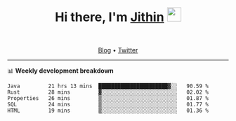 <h1 align="center">Hi there, I'm <a href="https://jithset.github.io/" target="_blank">Jithin</a> <img
src="https://github.com/blackcater/blackcater/raw/main/images/Hi.gif" height="32" /></h1>

<br />

<p align="center">
  <a href="https://jithset.github.io">Blog</a> •
  <a href="https://twitter.com/jithset">Twitter</a>
</p>

---

📊 **Weekly development breakdown**

<!--START_SECTION:waka-->
```text
Java         21 hrs 13 mins  ██████████████████████▓░░   90.59 % 
Rust         28 mins         ▓░░░░░░░░░░░░░░░░░░░░░░░░   02.02 % 
Properties   26 mins         ▒░░░░░░░░░░░░░░░░░░░░░░░░   01.87 % 
SQL          24 mins         ▒░░░░░░░░░░░░░░░░░░░░░░░░   01.77 % 
HTML         19 mins         ▒░░░░░░░░░░░░░░░░░░░░░░░░   01.36 % 
```
<!--END_SECTION:waka-->

